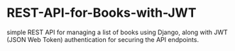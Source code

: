 # REST-API-for-Books-with-JWT
simple REST API for managing a list of books using Django, along with JWT (JSON Web Token) authentication for securing the API endpoints.
